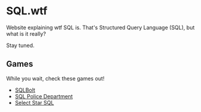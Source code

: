 # SQL.wtf
Website explaining wtf SQL is.  That's Structured Query Language (SQL), but what is it really?

Stay tuned.

## Games
While you wait, check these games out!

- [SQLBolt](https://sqlbolt.com/)
- [SQL Police Department](https://sqlpd.com/)
- [Select Star SQL](https://selectstarsql.com/)